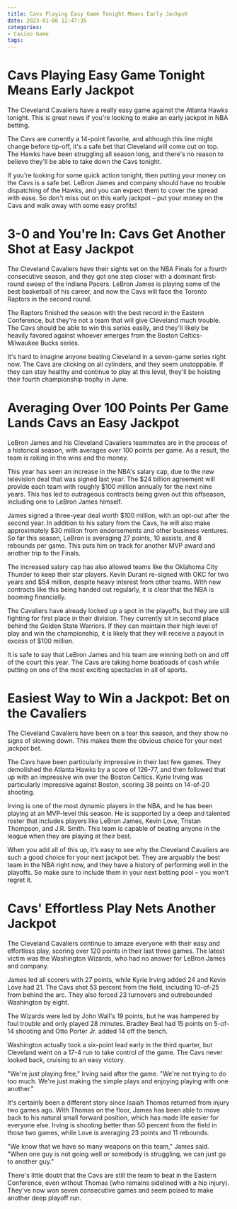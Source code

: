 ```yaml
---
title: Cavs Playing Easy Game Tonight Means Early Jackpot
date: 2023-01-06 12:47:35
categories:
- Casino Game
tags:
---
```



#  Cavs Playing Easy Game Tonight Means Early Jackpot

The Cleveland Cavaliers have a really easy game against the Atlanta Hawks tonight. This is great news if you're looking to make an early jackpot in NBA betting.

The Cavs are currently a 14-point favorite, and although this line might change before tip-off, it's a safe bet that Cleveland will come out on top. The Hawks have been struggling all season long, and there's no reason to believe they'll be able to take down the Cavs tonight.

If you're looking for some quick action tonight, then putting your money on the Cavs is a safe bet. LeBron James and company should have no trouble dispatching of the Hawks, and you can expect them to cover the spread with ease. So don't miss out on this early jackpot – put your money on the Cavs and walk away with some easy profits!

#  3-0 and You're In: Cavs Get Another Shot at Easy Jackpot

The Cleveland Cavaliers have their sights set on the NBA Finals for a fourth consecutive season, and they got one step closer with a dominant first-round sweep of the Indiana Pacers. LeBron James is playing some of the best basketball of his career, and now the Cavs will face the Toronto Raptors in the second round.

The Raptors finished the season with the best record in the Eastern Conference, but they're not a team that will give Cleveland much trouble. The Cavs should be able to win this series easily, and they'll likely be heavily favored against whoever emerges from the Boston Celtics- Milwaukee Bucks series.

It's hard to imagine anyone beating Cleveland in a seven-game series right now. The Cavs are clicking on all cylinders, and they seem unstoppable. If they can stay healthy and continue to play at this level, they'll be hoisting their fourth championship trophy in June.

#  Averaging Over 100 Points Per Game Lands Cavs an Easy Jackpot

LeBron James and his Cleveland Cavaliers teammates are in the process of a historical season, with averages over 100 points per game. As a result, the team is raking in the wins and the money.

This year has seen an increase in the NBA's salary cap, due to the new television deal that was signed last year. The $24 billion agreement will provide each team with roughly $100 million annually for the next nine years. This has led to outrageous contracts being given out this offseason, including one to LeBron James himself.

James signed a three-year deal worth $100 million, with an opt-out after the second year. In addition to his salary from the Cavs, he will also make approximately $30 million from endorsements and other business ventures. So far this season, LeBron is averaging 27 points, 10 assists, and 8 rebounds per game. This puts him on track for another MVP award and another trip to the Finals.

The increased salary cap has also allowed teams like the Oklahoma City Thunder to keep their star players. Kevin Durant re-signed with OKC for two years and $54 million, despite heavy interest from other teams. With new contracts like this being handed out regularly, it is clear that the NBA is booming financially.

The Cavaliers have already locked up a spot in the playoffs, but they are still fighting for first place in their division. They currently sit in second place behind the Golden State Warriors. If they can maintain their high level of play and win the championship, it is likely that they will receive a payout in excess of $100 million.

It is safe to say that LeBron James and his team are winning both on and off of the court this year. The Cavs are taking home boatloads of cash while putting on one of the most exciting spectacles in all of sports.

#  Easiest Way to Win a Jackpot: Bet on the Cavaliers

The Cleveland Cavaliers have been on a tear this season, and they show no signs of slowing down. This makes them the obvious choice for your next jackpot bet.

The Cavs have been particularly impressive in their last few games. They demolished the Atlanta Hawks by a score of 126-77, and then followed that up with an impressive win over the Boston Celtics. Kyrie Irving was particularly impressive against Boston, scoring 38 points on 14-of-20 shooting.

Irving is one of the most dynamic players in the NBA, and he has been playing at an MVP-level this season. He is supported by a deep and talented roster that includes players like LeBron James, Kevin Love, Tristan Thompson, and J.R. Smith. This team is capable of beating anyone in the league when they are playing at their best.

When you add all of this up, it’s easy to see why the Cleveland Cavaliers are such a good choice for your next jackpot bet. They are arguably the best team in the NBA right now, and they have a history of performing well in the playoffs. So make sure to include them in your next betting pool – you won’t regret it.

#  Cavs' Effortless Play Nets Another Jackpot

The Cleveland Cavaliers continue to amaze everyone with their easy and effortless play, scoring over 120 points in their last three games. The latest victim was the Washington Wizards, who had no answer for LeBron James and company.

James led all scorers with 27 points, while Kyrie Irving added 24 and Kevin Love had 21. The Cavs shot 53 percent from the field, including 10-of-25 from behind the arc. They also forced 23 turnovers and outrebounded Washington by eight.

The Wizards were led by John Wall's 19 points, but he was hampered by foul trouble and only played 28 minutes. Bradley Beal had 15 points on 5-of-14 shooting and Otto Porter Jr. added 14 off the bench.

Washington actually took a six-point lead early in the third quarter, but Cleveland went on a 17-4 run to take control of the game. The Cavs never looked back, cruising to an easy victory.

"We're just playing free," Irving said after the game. "We're not trying to do too much. We're just making the simple plays and enjoying playing with one another."

It's certainly been a different story since Isaiah Thomas returned from injury two games ago. With Thomas on the floor, James has been able to move back to his natural small forward position, which has made life easier for everyone else. Irving is shooting better than 50 percent from the field in those two games, while Love is averaging 23 points and 11 rebounds.

"We know that we have so many weapons on this team," James said. "When one guy is not going well or somebody is struggling, we can just go to another guy."

There's little doubt that the Cavs are still the team to beat in the Eastern Conference, even without Thomas (who remains sidelined with a hip injury). They've now won seven consecutive games and seem poised to make another deep playoff run.